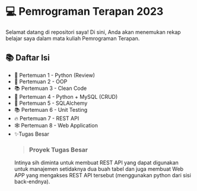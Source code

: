 # 💻 Pemrograman Terapan 2023

Selamat datang di repositori saya! Di sini, Anda akan menemukan rekap belajar saya dalam mata kuliah Pemrograman Terapan.

## 📚 Daftar Isi
- 📝 Pertemuan 1 - Python (Review)
- 🔢 Pertemuan 2 - OOP
- 📚 Pertemuan 3 - Clean Code
- 🔀 Pertemuan 4 - Python + MySQL (CRUD)
- 🔗 Pertemuan 5 - SQLAlchemy
- 📚 Pertemuan 6 - Unit Testing
- 🔥 Pertemuan 7 - REST API
- 🕸️ Pertemuan 8 - Web Application
- ✨Tugas Besar
  > ### Proyek Tugas Besar
    Intinya sih diminta untuk membuat REST API yang dapat digunakan untuk manajemen setidaknya dua buah tabel dan juga
    membuat Web APP yang mengakses REST API tersebut (menggunakan python dari sisi back-endnya).

    


